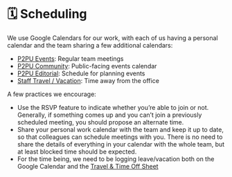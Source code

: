# 🗓️ Scheduling

We use Google Calendars for our work, with each of us having a personal calendar and the team sharing a few additional calendars:

* [P2PU Events](https://calendar.google.com/calendar/ical/p2pu.org\_47c0loete7js50kbc38skgbhl0%40group.calendar.google.com/public/basic.ics): Regular team meetings
* [P2PU Community](https://calendar.google.com/calendar/ical/p2pu.org\_m75tvnp7i012sq1hmcr7sl34fs%40group.calendar.google.com/public/basic.ics): Public-facing events calendar
* [P2PU Editorial](https://calendar.google.com/calendar/b/1?cid=cDJwdS5vcmdfZGk0dDc1cWd1dWxkdGVsMDZjZWlycTlwZXNAZ3JvdXAuY2FsZW5kYXIuZ29vZ2xlLmNvbQ): Schedule for planning events
* [Staff Travel / Vacation](https://calendar.google.com/calendar/embed?src=p2pu.org\_7u0rfb1q3n6thnu8ulk78sp8ns%40group.calendar.google.com\&ctz=America%2FNew\_York): Time away from the office

A few practices we encourage:

* Use the RSVP feature to indicate whether you’re able to join or not. Generally, if something comes up and you can’t join a previously scheduled meeting, you should propose an alternate time.
* Share your personal work calendar with the team and keep it up to date, so that colleagues can schedule meetings with you. There is no need to share the details of everything in your calendar with the whole team, but at least blocked time should be expected.
* For the time being, we need to be logging leave/vacation both on the Google Calendar and the [Travel & Time Off Sheet](https://docs.google.com/spreadsheets/d/1h31oT-FJ9Rv76HU4u1I303oPm1xp9erDcwy15BWQjSg/edit#gid=0)
